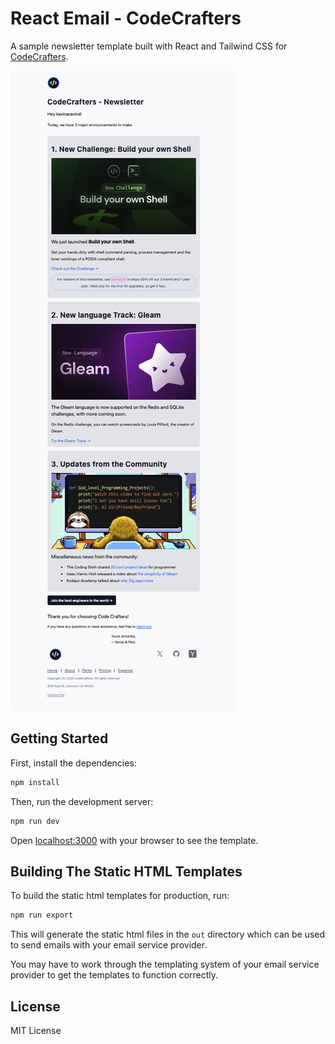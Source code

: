 # React Email - CodeCrafters

A sample newsletter template built with React and Tailwind CSS for [CodeCrafters](https://codecrafters.io/).

![CodeCrafters Template](./assets/codecrafters-template.png)

## Getting Started

First, install the dependencies:

```sh
npm install
```

Then, run the development server:

```sh
npm run dev
```

Open [localhost:3000](http://localhost:3000) with your browser to see the template.

## Building The Static HTML Templates

To build the static html templates for production, run:

```sh
npm run export
```

This will generate the static html files in the `out` directory which can be used to send emails with your email service provider.

You may have to work through the templating system of your email service provider to get the templates to function correctly.

## License

MIT License
